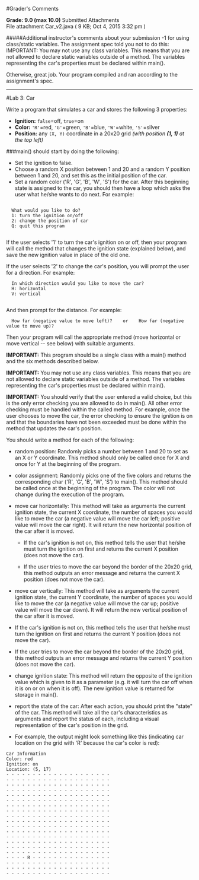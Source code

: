 #Grader's Comments

**Grade:  9.0    (max 10.0)**
Submitted Attachments  
File attachment  Car_v2.java ( 9 KB; Oct 4, 2015 3:32 pm ) 

#####Additional instructor's comments about your submission
-1 for using class/static variables.  The assignment spec told you not to do this: IMPORTANT: You may not use any class variables. This means that you are not allowed to declare static variables outside of a method. The variables representing the car's properties must be declared within main().  

Otherwise, great job.  Your program compiled and ran according to the assignment's spec.  


----------------------------
#Lab 3: Car

Write a program that simulates a car and stores the following 3 properties:
- **Ignition:** `false`=off, `true`=on
- **Color:** `'R'`=red, `'G'`=green, `'B'`=blue, `'W'`=white, `'S'`=silver
- **Position:** any `(X, Y)` coordinate in a 20x20 grid *(with position **(1, 1)** at the top left)*  


###main() should start by doing the following:
- Set the ignition to false.
- Choose a random X position between 1 and 20 and a random Y position between 1 and 20, and set this as the initial position of the car.
- Set a random color ('R', 'G', 'B', 'W', 'S') for the car.
After this beginning state is assigned to the car, you should then have a loop which asks the user what he/she wants to do next. For example:

```

  What would you like to do?
  1: turn the ignition on/off
  2: change the position of car
  Q: quit this program


```

If the user selects '1' to turn the car's ignition on or off, then your program will call the method that changes the ignition state (explained below), and save the new ignition value in place of the old one.

If the user selects '2' to change the car's position, you will prompt the user for a direction. For example:

```
  In which direction would you like to move the car?
  H: horizontal
  V: vertical


```

And then prompt for the distance. For example:


```
  How far (negative value to move left)?    or    How far (negative value to move up)?

```

Then your program will call the appropriate method (move horizontal or move vertical -- see below) with suitable arguments.

**IMPORTANT:** This program should be a single class with a main() method and the six methods described below.

**IMPORTANT:** You may not use any class variables. This means that you are not allowed to declare static variables outside of a method. The variables representing the car's properties must be declared within main().

**IMPORTANT:** You should verify that the user entered a valid choice, but this is the only error checking you are allowed to do in main(). All other error checking must be handled within the called method. For example, once the user chooses to move the car, the error checking to ensure the ignition is on and that the boundaries have not been exceeded must be done within the method that updates the car's position.

You should write a method for each of the following:  
  - random position: Randomly picks a number between 1 and 20 to set as an X or Y coordinate. This method should only be called once for X and once for Y at the beginning of the program.

  - color assignment: Randomly picks one of the five colors and returns the corresponding char ('R', 'G', 'B', 'W', 'S') to main(). This method should be called once at the beginning of the program. The color will not change during the execution of the program.

  - move car horizontally: This method will take as arguments the current ignition state, the current X coordinate, the number of spaces you would like to move the car (a negative value will move the car left; positive value will move the car right). It will return the new horizontal position of the car after it is moved.

    - If the car's ignition is not on, this method tells the user that he/she must turn the ignition on first and returns the current X position (does not move the car). 

    - If the user tries to move the car beyond the border of the 20x20 grid, this method outputs an error message and returns the current X position (does not move the car).

  - move car vertically: This method will take as arguments the current ignition state, the current Y coordinate, the number of spaces you would like to move the car (a negative value will move the car up; positive value will move the car down). It will return the new vertical position of the car after it is moved. 

  - If the car's ignition is not on, this method tells the user that he/she must turn the ignition on first and returns the current Y position (does not move the car). 

  - If the user tries to move the car beyond the border of the 20x20 grid, this method outputs an error message and returns the current Y position (does not move the car).

  - change ignition state: This method will return the opposite of the ignition value which is given to it as a parameter (e.g. it will turn the car off when it is on or on when it is off). The new ignition value is returned for storage in main().

  - report the state of the car: After each action, you should print the "state" of the car. This method will take all the car's characteristics as arguments and report the status of each, including a visual representation of the car's position in the grid. 

  - For example, the output might look something like this (indicating car location on the grid with 'R' because the car's color is red):

  ```
  Car Information
  Color: red
  Ignition: on
  Location: (5, 17)
  - - - - - - - - - - - - - - - - - - - -
  - - - - - - - - - - - - - - - - - - - -
  - - - - - - - - - - - - - - - - - - - -
  - - - - - - - - - - - - - - - - - - - -
  - - - - - - - - - - - - - - - - - - - -
  - - - - - - - - - - - - - - - - - - - -
  - - - - - - - - - - - - - - - - - - - -
  - - - - - - - - - - - - - - - - - - - -
  - - - - - - - - - - - - - - - - - - - -
  - - - - - - - - - - - - - - - - - - - -
  - - - - - - - - - - - - - - - - - - - -
  - - - - - - - - - - - - - - - - - - - -
  - - - - - - - - - - - - - - - - - - - -
  - - - - - - - - - - - - - - - - - - - -
  - - - - - - - - - - - - - - - - - - - -
  - - - - - - - - - - - - - - - - - - - -
  - - - - R - - - - - - - - - - - - - - -
  - - - - - - - - - - - - - - - - - - - -
  - - - - - - - - - - - - - - - - - - - -
  - - - - - - - - - - - - - - - - - - - -

  ```
